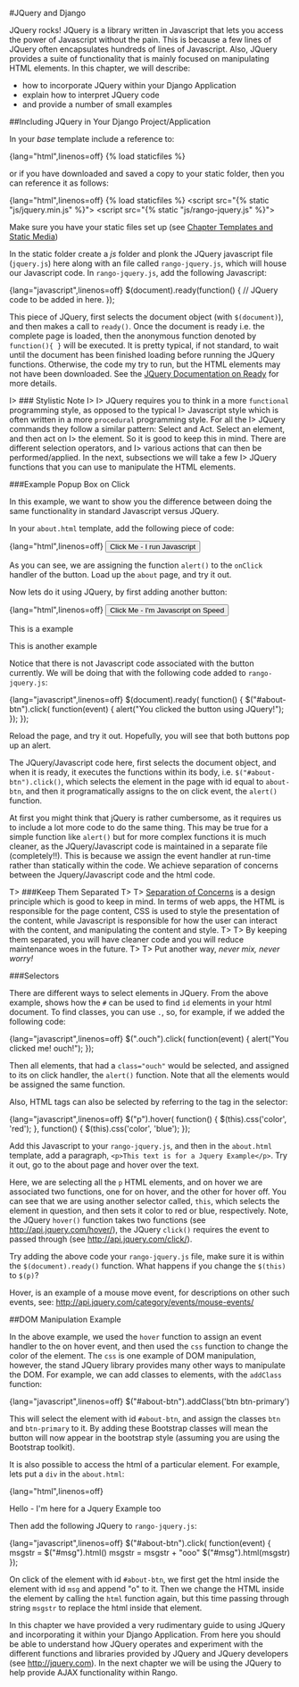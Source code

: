 #JQuery and Django

JQuery rocks! JQuery is a library written in Javascript that lets you access the power of Javascript without the pain. This is because a few lines of JQuery often encapsulates
hundreds of lines of Javascript. Also, JQuery provides a suite of
functionality that is mainly focused on manipulating HTML elements. In
this chapter, we will describe:

- how to incorporate JQuery within your Django Application
- explain how to interpret JQuery code
- and provide a number of small examples 

##Including JQuery in Your Django Project/Application

In your *base* template include a reference to:

{lang="html",linenos=off}
	{% load staticfiles %}
	<script src="https://ajax.googleapis.com/ajax/libs/jquery/3.0.0/jquery.min.js">
	<script src="{% static "js/rango-jquery.js" %}"></script>
	
or if you have downloaded and saved a copy to your static folder, then you can reference it as follows:

{lang="html",linenos=off}
	{% load staticfiles %}
	<script src="{% static "js/jquery.min.js" %}"></script>
	<script src="{% static "js/rango-jquery.js" %}"></script>
	
Make sure you have your static files set up (see [Chapter Templates and Static Media](#chapter-templates-static))

In the static folder create a *js* folder and plonk the JQuery
javascript file (`jquery.js`) here along with an file called
`rango-jquery.js`, which will house our Javascript code. In
`rango-jquery.js`, add the following Javascript:

{lang="javascript",linenos=off}
	$(document).ready(function() {
		// JQuery code to be added in here.
	});


This piece of JQuery, first selects the document object (with
`$(document)`), and then makes a call to `ready()`. Once the document is
ready i.e. the complete page is loaded, then the anonymous function
denoted by `function(){ }` will be executed. It is pretty typical, if
not standard, to wait until the document has been finished loading
before running the JQuery functions. Otherwise, the code my try to run,
but the HTML elements may not have been downloaded. See the [JQuery Documentation on Ready](http://api.jquery.com/ready/) for more details.

I> ### Stylistic Note
I>
I> JQuery requires you to think in a more `functional` programming style, as opposed to the typical 
I> Javascript style which is often written in a more `procedural` programming style. For all the 
I> JQuery commands they follow a similar pattern: Select and Act. Select an element, and then act on 
I> the element. So it is good to keep this in mind. There are different selection operators, and 
I> various actions that can then be performed/applied. In the next, subsections we will take a few 
I> JQuery functions that you can use to manipulate the HTML elements.


###Example Popup Box on Click

In this example, we want to show you the difference between doing the
same functionality in standard Javascript versus JQuery.

In your `about.html` template, add the following piece of code:

{lang="html",linenos=off}
	<button  class="btn btn-primary" 
	    onClick="alert('You clicked the button using Javascript.');"> 
	    Click Me - I run Javascript 
	</button>

As you can see, we are assigning the function `alert()` to the `onClick`
handler of the button. Load up the `about` page, and try it out.

Now lets do it using JQuery, by first adding another button:

{lang="html",linenos=off}
	<button  class="btn btn-primary" id="about-btn"> 
	    Click Me - I'm Javascript on Speed</button>
	<p>This is a example</p>
	<p>This is another example</p>


Notice that there is not Javascript code associated with the button
currently. We will be doing that with the following code added to
`rango-jquery.js`:

{lang="javascript",linenos=off}
	$(document).ready( function() {
	    $("#about-btn").click( function(event) {
	        alert("You clicked the button using JQuery!");
	    });
	});

Reload the page, and try it out. Hopefully, you will see that both
buttons pop up an alert.

The JQuery/Javascript code here, first selects the document object, and
when it is ready, it executes the functions within its body, i.e.
`$("#about-btn").click()`, which selects the element in the page with id
equal to `about-btn`, and then it programatically assigns to the on
click event, the `alert()` function.

At first you might think that jQuery is rather cumbersome, as it
requires us to include a lot more code to do the same thing. This may be
true for a simple function like `alert()` but for more complex functions
it is much cleaner, as the JQuery/Javascript code is maintained in a
separate file (completely!!). This is because we assign the event
handler at run-time rather than statically within the code. We achieve
separation of concerns between the Jquery/Javascript code and the html
code.

T> ###Keep Them Separated
T>
T> [Separation of Concerns](https://en.wikipedia.org/wiki/Separation_of_concerns) is a design principle which is good to keep in mind. In terms of web apps, the HTML is responsible for the page content, CSS is used to style the presentation of the content, while Javascript is responsible for how the user can interact with the content, and manipulating the content and style.
T>
T> By keeping them separated, you will have cleaner code and you will reduce maintenance woes in the future.
T>
T> Put another way, *never mix, never worry!*

###Selectors

There are different ways to select elements in JQuery. From the above
example, shows how the `#` can be used to find `id` elements in your
html document. To find classes, you can use `.`, so, for example, if we
added the following code:

{lang="javascript",linenos=off}
	$(".ouch").click( function(event) {
	    alert("You clicked me! ouch!");
	});


Then all elements, that had a `class="ouch"` would be selected, and
assigned to its on click handler, the `alert()` function. Note that all
the elements would be assigned the same function.

Also, HTML tags can also be selected by referring to the tag in the
selector:

{lang="javascript",linenos=off}
	$("p").hover( function() {
	    $(this).css('color', 'red');
	}, 
	function() {
	    $(this).css('color', 'blue');
	});


Add this Javascript to your `rango-jquery.js`, and then in the `about.html` template, add a paragraph, `<p>This text is for a Jquery Example</p>`. Try it out, go to the about page and hover over the text.

Here, we are selecting all the `p` HTML elements, and on hover we are
associated two functions, one for on hover, and the other for hover off.
You can see that we are using another selector called, `this`, which
selects the element in question, and then sets it color to red or blue,
respectively. Note, the JQuery `hover()` function takes two functions
(see <http://api.jquery.com/hover/>), the JQuery `click()` requires the
event to passed through (see <http://api.jquery.com/click/>).

Try adding the above code your `rango-jquery.js` file, make sure it is
within the `$(document).ready()` function. What happens if you change
the `$(this)` to `$(p)`?

Hover, is an example of a mouse move event, for descriptions on other
such events, see: <http://api.jquery.com/category/events/mouse-events/>

##DOM Manipulation Example

In the above example, we used the `hover` function to assign an event
handler to the on hover event, and then used the `css` function to
change the color of the element. The `css` is one example of DOM
manipulation, however, the stand JQuery library provides many other ways
to manipulate the DOM. For example, we can add classes to elements, with
the `addClass` function:

{lang="javascript",linenos=off}
	$("#about-btn").addClass('btn btn-primary')


This will select the element with id `#about-btn`, and assign the
classes `btn` and `btn-primary` to it. By adding these Bootstrap classes
will mean the button will now appear in the bootstrap style (assuming
you are using the Bootstrap toolkit).

It is also possible to access the html of a particular element. For
example, lets put a `div` in the `about.html`:

{lang="html",linenos=off}
	<div id="msg">Hello  - I'm here for a Jquery Example too</div>


Then add the following JQuery to `rango-jquery.js`:

{lang="javascript",linenos=off}
	$("#about-btn").click( function(event) {
	    msgstr = $("#msg").html()
	    msgstr = msgstr + "ooo"
	    $("#msg").html(msgstr)
	});


On click of the element with id `#about-btn`, we first get the html
inside the element with id `msg` and append "o" to it. Then we change
the HTML inside the element by calling the `html` function again, but
this time passing through string `msgstr` to replace the html inside
that element.

In this chapter we have provided a very rudimentary guide to using JQuery
and incorporating it within your Django Application. From here you
should be able to understand how JQuery operates and experiment with the
different functions and libraries provided by JQuery and JQuery
developers (see <http://jquery.com>). In the next chapter we will be
using the JQuery to help provide AJAX functionality within Rango.

